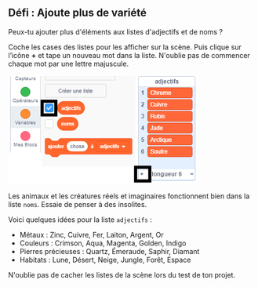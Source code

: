## Défi : Ajoute plus de variété

Peux-tu ajouter plus d'éléments aux listes d'adjectifs et de noms ?

Coche les cases des listes pour les afficher sur la scène. Puis clique sur l’icône **+** et tape un nouveau mot dans la liste. N'oublie pas de commencer chaque mot par une lettre majuscule.

![capture d'écran](images/usernames-add.png)

Les animaux et les créatures réels et imaginaires fonctionnent bien dans la liste `noms`. Essaie de penser à des insolites.

Voici quelques idées pour la liste `adjectifs` :

+ Métaux : Zinc, Cuivre, Fer, Laiton, Argent, Or
+ Couleurs : Crimson, Aqua, Magenta, Golden, Indigo
+ Pierres précieuses : Quartz, Émeraude, Saphir, Diamant
+ Habitats : Lune, Désert, Neige, Jungle, Forêt, Espace

N'oublie pas de cacher les listes de la scène lors du test de ton projet.